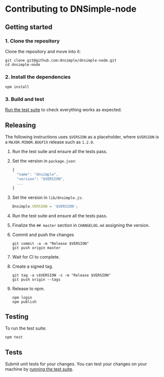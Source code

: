 # Contributing to DNSimple-node

## Getting started

### 1. Clone the repository

Clone the repository and move into it:

```shell
git clone git@github.com:dnsimple/dnsimple-node.git
cd dnsimple-node
```

### 2. Install the dependencies

```shell
npm install
```

### 3. Build and test

[Run the test suite](#testing) to check everything works as expected.


## Releasing

The following instructions uses `$VERSION` as a placeholder, where `$VERSION` is a `MAJOR.MINOR.BUGFIX` release such as `1.2.0`.

1. Run the test suite and ensure all the tests pass.

1. Set the version in `package.json`:

    ```javascript
    {
      "name": "dnsimple",
      "version": "$VERSION",
      ...
    }
    ```

1. Set the version in `lib/dnsimple.js`:

    ```javascript
    Dnsimple.VERSION = '$VERSION';
    ```

1. Run the test suite and ensure all the tests pass.

1. Finalize the `## master` section in `CHANGELOG.md` assigning the version.

1. Commit and push the changes

    ```shell
    git commit -a -m "Release $VERSION"
    git push origin master
    ```

1. Wait for CI to complete.

1. Create a signed tag.

    ```shell
    git tag -a v$VERSION -s -m "Release $VERSION"
    git push origin --tags
    ```

1. Release to npm.

    ```shell
    npm login
    npm publish
    ```

## Testing

To run the test suite:

```shell
npm test
```

## Tests

Submit unit tests for your changes. You can test your changes on your machine by [running the test suite](#testing).
